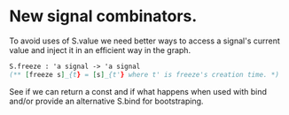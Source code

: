 # New signal combinators. 

To avoid uses of S.value we need better ways to access a 
signal's current value and inject it in an efficient 
way in the graph.

```ocaml
S.freeze : 'a signal -> 'a signal 
(** [freeze s]_{t} = [s]_{t'} where t' is freeze's creation time. *)
```

See if we can return a const and if what happens when used with 
bind and/or provide an alternative S.bind for bootstraping.



